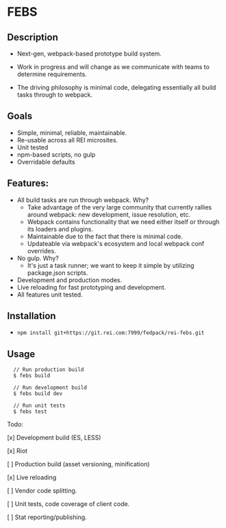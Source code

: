 # FEBS

## Description

- Next-gen, webpack-based prototype build system.

- Work in progress and will change as we communicate with teams to determine requirements.

- The driving philosophy is minimal code, delegating essentially all build tasks through to webpack.

## Goals
- Simple, minimal, reliable, maintainable.
- Re-usable across all REI microsites.
- Unit tested
- npm-based scripts, no gulp
- Overridable defaults

## Features:
- All build tasks are run through webpack. Why?
  - Take advantage of the very large community that currently rallies around webpack: new development, issue resolution, etc.
  - Webpack contains functionality that we need either itself or through its loaders and plugins.
  - Maintainable due to the fact that there is minimal code.
  - Updateable via webpack's ecosystem and local webpack conf overrides.
- No gulp. Why?
    - It's just a task runner; we want to keep it simple by utilizing package.json scripts.
- Development and production modes.
- Live reloading for fast prototyping and development.
- All features unit tested.

## Installation
- `npm install git+https://git.rei.com:7999/fedpack/rei-febs.git`

## Usage

```
  // Run production build
  $ febs build

  // Run development build
  $ febs build dev

  // Run unit tests
  $ febs test
```

Todo:

[x] Development build (ES, LESS)

[x] Riot

[ ] Production build (asset versioning, minification)

[x] Live reloading

[ ] Vendor code splitting.

[ ] Unit tests, code coverage of client code.

[ ] Stat reporting/publishing.